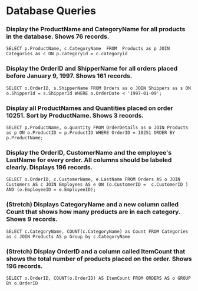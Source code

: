 # Database Queries

### Display the ProductName and CategoryName for all products in the database. Shows 76 records.
`SELECT p.ProductName, c.CategoryName 
FROM  Products as p
JOIN Categories as c
ON p.categoryid = c.categoryid`

### Display the OrderID and ShipperName for all orders placed before January 9, 1997. Shows 161 records.
`SELECT o.OrderID, s.ShipperName
FROM Orders as o
JOIN Shippers as s
ON o.ShipperId = s.ShipperId
WHERE o.OrderDate < '1997-01-09';`

### Display all ProductNames and Quantities placed on order 10251. Sort by ProductName. Shows 3 records.
`SELECT p.ProductName, o.quantity
FROM OrderDetails as o
JOIN Products as p
ON o.ProductID = p.ProductID
WHERE OrderID = 10251
ORDER BY p.ProductName;`

### Display the OrderID, CustomerName and the employee's LastName for every order. All columns should be labeled clearly. Displays 196 records.
`SELECT o.OrderID, c.CustomerName, e.LastName
FROM Orders AS o
JOIN Customers AS c
JOIN Employees AS e
ON (o.CustomerID =  c.CustomerID ) AND (o.EmployeeID = e.EmployeeID);`

### (Stretch)  Displays CategoryName and a new column called Count that shows how many products are in each category. Shows 9 records.
`SELECT c.CategoryName, COUNT(c.CategoryName) as Count
FROM Categories as c
JOIN Products AS p
Group by c.CategoryName`

### (Stretch) Display OrderID and a  column called ItemCount that shows the total number of products placed on the order. Shows 196 records. 
`SELECT o.OrderID, COUNT(o.OrderID) AS ItemCount
FROM ORDERS AS o
GROUP BY o.OrderID`